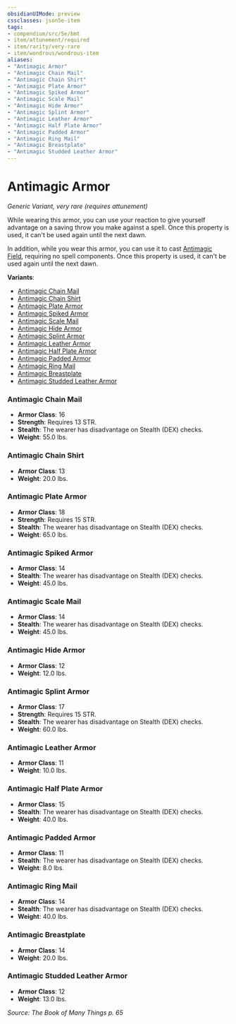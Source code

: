 ```yaml
---
obsidianUIMode: preview
cssclasses: json5e-item
tags:
- compendium/src/5e/bmt
- item/attunement/required
- item/rarity/very-rare
- item/wondrous/wondrous-item
aliases: 
- "Antimagic Armor"
- "Antimagic Chain Mail"
- "Antimagic Chain Shirt"
- "Antimagic Plate Armor"
- "Antimagic Spiked Armor"
- "Antimagic Scale Mail"
- "Antimagic Hide Armor"
- "Antimagic Splint Armor"
- "Antimagic Leather Armor"
- "Antimagic Half Plate Armor"
- "Antimagic Padded Armor"
- "Antimagic Ring Mail"
- "Antimagic Breastplate"
- "Antimagic Studded Leather Armor"
---
```

# Antimagic Armor
*Generic Variant, very rare (requires attunement)*  


While wearing this armor, you can use your reaction to give yourself advantage on a saving throw you make against a spell. Once this property is used, it can't be used again until the next dawn.

In addition, while you wear this armor, you can use it to cast [Antimagic Field](z_compendium/spells/antimagic-field.md), requiring no spell components. Once this property is used, it can't be used again until the next dawn.

**Variants**:
- [Antimagic Chain Mail](#Antimagic%20Chain%20Mail)
- [Antimagic Chain Shirt](#Antimagic%20Chain%20Shirt)
- [Antimagic Plate Armor](#Antimagic%20Plate%20Armor)
- [Antimagic Spiked Armor](#Antimagic%20Spiked%20Armor)
- [Antimagic Scale Mail](#Antimagic%20Scale%20Mail)
- [Antimagic Hide Armor](#Antimagic%20Hide%20Armor)
- [Antimagic Splint Armor](#Antimagic%20Splint%20Armor)
- [Antimagic Leather Armor](#Antimagic%20Leather%20Armor)
- [Antimagic Half Plate Armor](#Antimagic%20Half%20Plate%20Armor)
- [Antimagic Padded Armor](#Antimagic%20Padded%20Armor)
- [Antimagic Ring Mail](#Antimagic%20Ring%20Mail)
- [Antimagic Breastplate](#Antimagic%20Breastplate)
- [Antimagic Studded Leather Armor](#Antimagic%20Studded%20Leather%20Armor)

### Antimagic Chain Mail

- **Armor Class**: 16
- **Strength**: Requires 13 STR.
- **Stealth**: The wearer has disadvantage on Stealth (DEX) checks.
- **Weight**: 55.0 lbs.

### Antimagic Chain Shirt

- **Armor Class**: 13
- **Weight**: 20.0 lbs.

### Antimagic Plate Armor

- **Armor Class**: 18
- **Strength**: Requires 15 STR.
- **Stealth**: The wearer has disadvantage on Stealth (DEX) checks.
- **Weight**: 65.0 lbs.

### Antimagic Spiked Armor

- **Armor Class**: 14
- **Stealth**: The wearer has disadvantage on Stealth (DEX) checks.
- **Weight**: 45.0 lbs.

### Antimagic Scale Mail

- **Armor Class**: 14
- **Stealth**: The wearer has disadvantage on Stealth (DEX) checks.
- **Weight**: 45.0 lbs.

### Antimagic Hide Armor

- **Armor Class**: 12
- **Weight**: 12.0 lbs.

### Antimagic Splint Armor

- **Armor Class**: 17
- **Strength**: Requires 15 STR.
- **Stealth**: The wearer has disadvantage on Stealth (DEX) checks.
- **Weight**: 60.0 lbs.

### Antimagic Leather Armor

- **Armor Class**: 11
- **Weight**: 10.0 lbs.

### Antimagic Half Plate Armor

- **Armor Class**: 15
- **Stealth**: The wearer has disadvantage on Stealth (DEX) checks.
- **Weight**: 40.0 lbs.

### Antimagic Padded Armor

- **Armor Class**: 11
- **Stealth**: The wearer has disadvantage on Stealth (DEX) checks.
- **Weight**: 8.0 lbs.

### Antimagic Ring Mail

- **Armor Class**: 14
- **Stealth**: The wearer has disadvantage on Stealth (DEX) checks.
- **Weight**: 40.0 lbs.

### Antimagic Breastplate

- **Armor Class**: 14
- **Weight**: 20.0 lbs.

### Antimagic Studded Leather Armor

- **Armor Class**: 12
- **Weight**: 13.0 lbs.


*Source: The Book of Many Things p. 65*